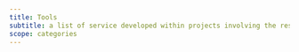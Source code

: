 ```yaml
---
title: Tools
subtitle: a list of service developed within projects involving the research group 
scope: categories
---
```

